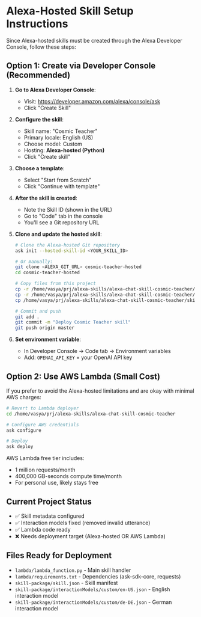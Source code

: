 # Alexa-Hosted Skill Setup Instructions

Since Alexa-hosted skills must be created through the Alexa Developer Console, follow these steps:

## Option 1: Create via Developer Console (Recommended)

1. **Go to Alexa Developer Console**:
   - Visit: https://developer.amazon.com/alexa/console/ask
   - Click "Create Skill"

2. **Configure the skill**:
   - Skill name: "Cosmic Teacher"
   - Primary locale: English (US)
   - Choose model: Custom
   - Hosting: **Alexa-hosted (Python)**
   - Click "Create skill"

3. **Choose a template**:
   - Select "Start from Scratch"
   - Click "Continue with template"

4. **After the skill is created**:
   - Note the Skill ID (shown in the URL)
   - Go to "Code" tab in the console
   - You'll see a Git repository URL

5. **Clone and update the hosted skill**:
   ```bash
   # Clone the Alexa-hosted Git repository
   ask init --hosted-skill-id <YOUR_SKILL_ID>
   
   # Or manually:
   git clone <ALEXA_GIT_URL> cosmic-teacher-hosted
   cd cosmic-teacher-hosted
   
   # Copy files from this project
   cp -r /home/vasya/prj/alexa-skills/alexa-chat-skill-cosmic-teacher/lambda/* lambda/
   cp -r /home/vasya/prj/alexa-skills/alexa-chat-skill-cosmic-teacher/skill-package/interactionModels skill-package/
   cp /home/vasya/prj/alexa-skills/alexa-chat-skill-cosmic-teacher/skill-package/skill.json skill-package/
   
   # Commit and push
   git add .
   git commit -m "Deploy Cosmic Teacher skill"
   git push origin master
   ```

6. **Set environment variable**:
   - In Developer Console → Code tab → Environment variables
   - Add: `OPENAI_API_KEY` = your OpenAI API key

## Option 2: Use AWS Lambda (Small Cost)

If you prefer to avoid the Alexa-hosted limitations and are okay with minimal AWS charges:

```bash
# Revert to Lambda deployer
cd /home/vasya/prj/alexa-skills/alexa-chat-skill-cosmic-teacher

# Configure AWS credentials
ask configure

# Deploy
ask deploy
```

AWS Lambda free tier includes:
- 1 million requests/month
- 400,000 GB-seconds compute time/month
- For personal use, likely stays free

## Current Project Status

- ✅ Skill metadata configured
- ✅ Interaction models fixed (removed invalid utterance)
- ✅ Lambda code ready
- ❌ Needs deployment target (Alexa-hosted OR AWS Lambda)

## Files Ready for Deployment

- `lambda/lambda_function.py` - Main skill handler
- `lambda/requirements.txt` - Dependencies (ask-sdk-core, requests)
- `skill-package/skill.json` - Skill manifest
- `skill-package/interactionModels/custom/en-US.json` - English interaction model
- `skill-package/interactionModels/custom/de-DE.json` - German interaction model
